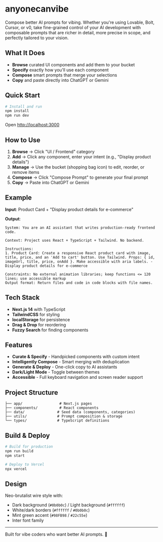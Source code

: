 # anyonecanvibe

Compose better AI prompts for vibing. Whether you're using Lovable, Bolt, Cursor, or v0, take fine-grained control of your AI development with composable prompts that are richer in detail, more precise in scope, and perfectly tailored to your vision.

## What It Does

- **Browse** curated UI components and add them to your bucket
- **Specify** exactly how you'll use each component
- **Compose** smart prompts that merge your selections
- **Copy** and paste directly into ChatGPT or Gemini

## Quick Start

```bash
# Install and run
npm install
npm run dev
```

Open [http://localhost:3000](http://localhost:3000)

## How to Use

1. **Browse** → Click "UI / Frontend" category
2. **Add** → Click any component, enter your intent (e.g., "Display product details")
3. **Manage** → Use the bucket (shopping bag icon) to edit, reorder, or remove items
4. **Compose** → Click "Compose Prompt" to generate your final prompt
5. **Copy** → Paste into ChatGPT or Gemini

## Example

**Input**: Product Card + "Display product details for e-commerce"

**Output**:

```
System: You are an AI assistant that writes production-ready frontend code.

Context: Project uses React + TypeScript + Tailwind. No backend.

Instructions:
1. Product Card: Create a responsive React product card with image, title, price, and an 'Add to cart' button. Use Tailwind. Props: { id, imageUrl, title, price, onAdd }. Make accessible with aria labels. - Display product details for e-commerce

Constraints: No external animation libraries; keep functions <= 120 lines; use accessible markup
Output format: Return files and code in code blocks with file names.
```

## Tech Stack

- **Next.js 14** with TypeScript
- **TailwindCSS** for styling
- **localStorage** for persistence
- **Drag & Drop** for reordering
- **Fuzzy Search** for finding components

## Features

- **Curate & Specify** - Handpicked components with custom intent
- **Intelligently Compose** - Smart merging with deduplication
- **Generate & Deploy** - One-click copy to AI assistants
- **Dark/Light Mode** - Toggle between themes
- **Accessible** - Full keyboard navigation and screen reader support

## Project Structure

```
├── app/                 # Next.js pages
├── components/          # React components
├── data/               # Seed data (components, categories)
├── utils/              # Prompt composition & storage
└── types/              # TypeScript definitions
```

## Build & Deploy

```bash
# Build for production
npm run build
npm start

# Deploy to Vercel
npx vercel
```

## Design

Neo-brutalist wire style with:

- Dark background (`#0b0b0c`) / Light background (`#ffffff`)
- White/dark borders (`#ffffff` / `#0b0b0c`)
- Mint green accent (`#98FB98` / `#22c55e`)
- Inter font family

---

Built for vibe coders who want better AI prompts. 🚀
